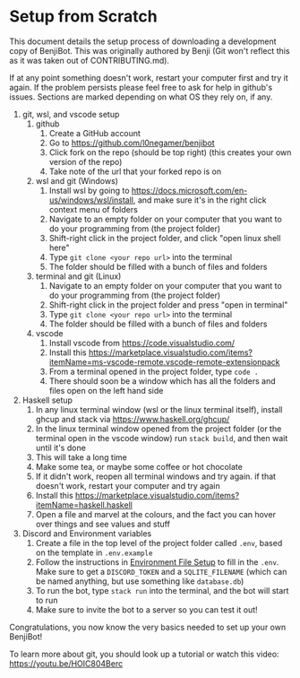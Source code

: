 # Setup from Scratch

This document details the setup process of downloading a development copy of BenjiBot.
This was originally authored by Benji (Git won't reflect this as it was taken out of CONTRIBUTING.md).

If at any point something doesn't work, restart your computer first and try it again. If the problem persists please feel free to ask for help in github's issues. Sections are marked depending on what OS they rely on, if any.

1. git, wsl, and vscode setup
    1. github
        1. Create a GitHub account
        2. Go to <https://github.com/l0negamer/benjibot>
        3. Click fork on the repo (should be top right) (this creates your own version of the repo)
        4. Take note of the url that your forked repo is on
    2. wsl and git (Windows)
        1. Install wsl by going to <https://docs.microsoft.com/en-us/windows/wsl/install>, and make sure it's in the right click context menu of folders
        2. Navigate to an empty folder on your computer that you want to do your programming from (the project folder)
        3. Shift-right click in the project folder, and click "open linux shell here"
        4. Type `git clone <your repo url>` into the terminal
        5. The folder should be filled with a bunch of files and folders
    3. terminal and git (Linux)
        1. Navigate to an empty folder on your computer that you want to do your programming from (the project folder)
        2. Shift-right click in the project folder and press "open in terminal"
        3. Type `git clone <your repo url>` into the terminal
        4. The folder should be filled with a bunch of files and folders
    4. vscode
        1. Install vscode from <https://code.visualstudio.com/>
        2. Install this <https://marketplace.visualstudio.com/items?itemName=ms-vscode-remote.vscode-remote-extensionpack>
        3. From a terminal opened in the project folder, type `code .`
        4. There should soon be a window which has all the folders and files open on the left hand side
2. Haskell setup
    1. In any linux terminal window (wsl or the linux terminal itself), install ghcup and stack via https://www.haskell.org/ghcup/
    2. In the linux terminal window opened from the project folder (or the terminal open in the vscode window) run `stack build`, and then wait until it's done
    3. This will take a long time
    4. Make some tea, or maybe some coffee or hot chocolate
    5. If it didn't work, reopen all terminal windows and try again. if that doesn't work, restart your computer and try again
    6. Install this <https://marketplace.visualstudio.com/items?itemName=haskell.haskell>
    7. Open a file and marvel at the colours, and the fact you can hover over things and see values and stuff
3. Discord and Environment variables
    1. Create a file in the top level of the project folder called `.env`, based on the template in `.env.example`
    2. Follow the instructions in [Environment File Setup](README.md#environment-file-setup) to fill in the `.env`. Make sure to get a `DISCORD_TOKEN` and a `SQLITE_FILENAME` (which can be named anything, but use something like `database.db`)
    3. To run the bot, type `stack run` into the terminal, and the bot will start to run
    4. Make sure to invite the bot to a server so you can test it out!

Congratulations, you now know the very basics needed to set up your own BenjiBot!

To learn more about git, you should look up a tutorial or watch this video: <https://youtu.be/HOIC804Berc>
